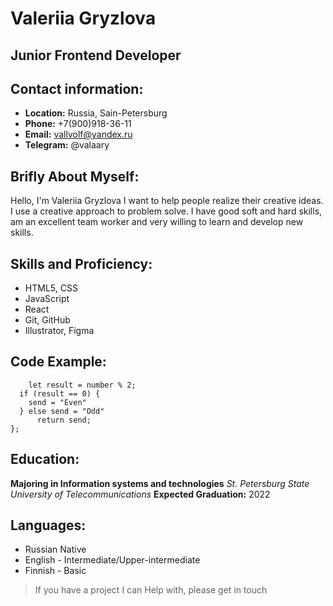 # Valeriia Gryzlova
## Junior Frontend Developer
## Contact information: 
* __Location:__ Russia, Sain-Petersburg
* __Phone:__ +7(900)918-36-11
* __Email:__ vallvolf@yandex.ru
* __Telegram:__ @valaary

## Brifly About Myself:
Hello, I'm Valeriia Gryzlova
I want to help people realize their creative ideas.
I use a creative approach to problem solve. I have good soft and hard skills, am an excellent team worker and very willing to learn and develop new skills.

## Skills and Proficiency:
* HTML5, CSS
* JavaScript 
* React 
* Git, GitHub
* Illustrator, Figma

## Code Example:
```function even_or_odd(number) {
    let result = number % 2;
  if (result == 0) {
    send = "Even"
  } else send = "Odd"
      return send;
};
```

## Education: 
__Majoring in Information systems and technologies__
_St. Petersburg State University of Telecommunications_
__Expected Graduation:__ 2022

## Languages:
* Russian Native
* English - Intermediate/Upper-intermediate 
* Finnish - Basic

> If you have a project I can Help with, please get in touch